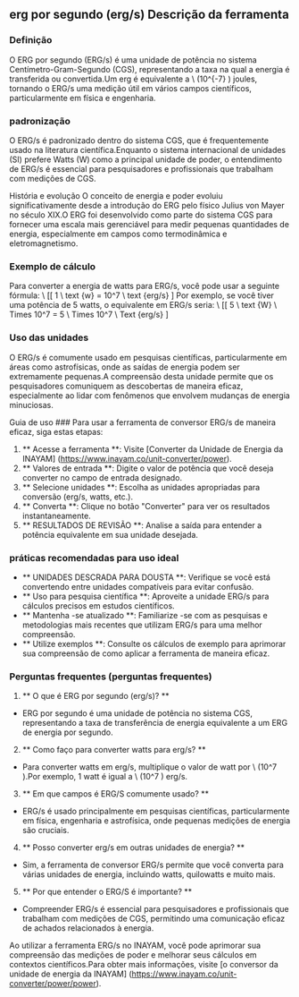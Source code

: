 ## erg por segundo (erg/s) Descrição da ferramenta

### Definição
O ERG por segundo (ERG/s) é uma unidade de potência no sistema Centímetro-Gram-Segundo (CGS), representando a taxa na qual a energia é transferida ou convertida.Um erg é equivalente a \ (10^{-7} \) joules, tornando o ERG/s uma medição útil em vários campos científicos, particularmente em física e engenharia.

### padronização
O ERG/s é padronizado dentro do sistema CGS, que é frequentemente usado na literatura científica.Enquanto o sistema internacional de unidades (SI) prefere Watts (W) como a principal unidade de poder, o entendimento de ERG/s é essencial para pesquisadores e profissionais que trabalham com medições de CGS.

História e evolução
O conceito de energia e poder evoluiu significativamente desde a introdução do ERG pelo físico Julius von Mayer no século XIX.O ERG foi desenvolvido como parte do sistema CGS para fornecer uma escala mais gerenciável para medir pequenas quantidades de energia, especialmente em campos como termodinâmica e eletromagnetismo.

### Exemplo de cálculo
Para converter a energia de watts para ERG/s, você pode usar a seguinte fórmula:
\ [[
1 \ text {w} = 10^7 \ text {erg/s}
\]
Por exemplo, se você tiver uma potência de 5 watts, o equivalente em ERG/s seria:
\ [[
5 \ text {W} \ Times 10^7 = 5 \ Times 10^7 \ Text {erg/s}
\]

### Uso das unidades
O ERG/s é comumente usado em pesquisas científicas, particularmente em áreas como astrofísicas, onde as saídas de energia podem ser extremamente pequenas.A compreensão desta unidade permite que os pesquisadores comuniquem as descobertas de maneira eficaz, especialmente ao lidar com fenômenos que envolvem mudanças de energia minuciosas.

Guia de uso ###
Para usar a ferramenta de conversor ERG/s de maneira eficaz, siga estas etapas:
1. ** Acesse a ferramenta **: Visite [Converter da Unidade de Energia da INAYAM] (https://www.inayam.co/unit-converter/power).
2. ** Valores de entrada **: Digite o valor de potência que você deseja converter no campo de entrada designado.
3. ** Selecione unidades **: Escolha as unidades apropriadas para conversão (erg/s, watts, etc.).
4. ** Converta **: Clique no botão "Converter" para ver os resultados instantaneamente.
5. ** RESULTADOS DE REVISÃO **: Analise a saída para entender a potência equivalente em sua unidade desejada.

### práticas recomendadas para uso ideal
- ** UNIDADES DESCRADA PARA DOUSTA **: Verifique se você está convertendo entre unidades compatíveis para evitar confusão.
- ** Uso para pesquisa científica **: Aproveite a unidade ERG/s para cálculos precisos em estudos científicos.
- ** Mantenha -se atualizado **: Familiarize -se com as pesquisas e metodologias mais recentes que utilizam ERG/s para uma melhor compreensão.
- ** Utilize exemplos **: Consulte os cálculos de exemplo para aprimorar sua compreensão de como aplicar a ferramenta de maneira eficaz.

### Perguntas frequentes (perguntas frequentes)

1. ** O que é ERG por segundo (erg/s)? **
- ERG por segundo é uma unidade de potência no sistema CGS, representando a taxa de transferência de energia equivalente a um ERG de energia por segundo.

2. ** Como faço para converter watts para erg/s? **
- Para converter watts em erg/s, multiplique o valor de watt por \ (10^7 \).Por exemplo, 1 watt é igual a \ (10^7 \) erg/s.

3. ** Em que campos é ERG/S comumente usado? **
- ERG/s é usado principalmente em pesquisas científicas, particularmente em física, engenharia e astrofísica, onde pequenas medições de energia são cruciais.

4. ** Posso converter erg/s em outras unidades de energia? **
- Sim, a ferramenta de conversor ERG/s permite que você converta para várias unidades de energia, incluindo watts, quilowatts e muito mais.

5. ** Por que entender o ERG/S é importante? **
- Compreender ERG/s é essencial para pesquisadores e profissionais que trabalham com medições de CGS, permitindo uma comunicação eficaz de achados relacionados à energia.

Ao utilizar a ferramenta ERG/s no INAYAM, você pode aprimorar sua compreensão das medições de poder e melhorar seus cálculos em contextos científicos.Para obter mais informações, visite [o conversor da unidade de energia da INAYAM] (https://www.inayam.co/unit-converter/power/power).